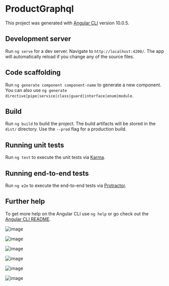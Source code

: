 # ProductGraphql

This project was generated with [Angular CLI](https://github.com/angular/angular-cli) version 10.0.5.

## Development server

Run `ng serve` for a dev server. Navigate to `http://localhost:4200/`. The app will automatically reload if you change any of the source files.

## Code scaffolding

Run `ng generate component component-name` to generate a new component. You can also use `ng generate directive|pipe|service|class|guard|interface|enum|module`.

## Build

Run `ng build` to build the project. The build artifacts will be stored in the `dist/` directory. Use the `--prod` flag for a production build.

## Running unit tests

Run `ng test` to execute the unit tests via [Karma](https://karma-runner.github.io).

## Running end-to-end tests

Run `ng e2e` to execute the end-to-end tests via [Protractor](http://www.protractortest.org/).

## Further help

To get more help on the Angular CLI use `ng help` or go check out the [Angular CLI README](https://github.com/angular/angular-cli/blob/master/README.md).

![image](https://user-images.githubusercontent.com/55635755/120041162-2cc9ce00-bfde-11eb-8d2d-7fbec860c052.png)

![image](https://user-images.githubusercontent.com/55635755/120041194-3b17ea00-bfde-11eb-82ba-b0a40aebc26b.png)

![image](https://user-images.githubusercontent.com/55635755/120041229-466b1580-bfde-11eb-83e7-5fa7c3c0cbd8.png)

![image](https://user-images.githubusercontent.com/55635755/120041261-508d1400-bfde-11eb-9d74-df9127b32d5a.png)

![image](https://user-images.githubusercontent.com/55635755/120041295-5b47a900-bfde-11eb-8564-4f1da16de6e2.png)

![image](https://user-images.githubusercontent.com/55635755/120041312-64387a80-bfde-11eb-944a-78b37e4e53fe.png)
